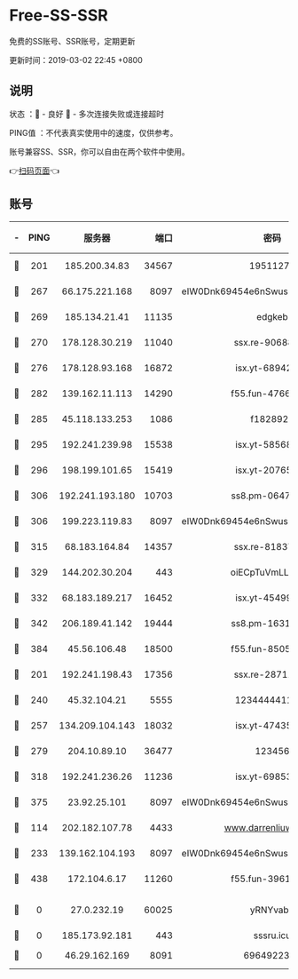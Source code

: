 # Free-SS-SSR

免费的SS账号、SSR账号，定期更新

更新时间：2019-03-02 22:45 +0800

## 说明

状态     ：🙂 - 良好 🙁 - 多次连接失败或连接超时

PING值   ：不代表真实使用中的速度，仅供参考。

账号兼容SS、SSR，你可以自由在两个软件中使用。

👉[扫码页面](https://liesauer.github.io/free-ss-ssr.github.io/)👈

## 账号

|-|PING|服务器|端口|密码|加密方式|区域|
|:----:|:----:|:-----:|-----:|:----:|:----:|:----:|
|🙂|201|185.200.34.83|34567|19511276|aes-256-cfb|US|
|🙂|267|66.175.221.168|8097|eIW0Dnk69454e6nSwuspv9DmS201tQ0D|aes-256-cfb|US|
|🙂|269|185.134.21.41|11135|edgkeb|aes-256-cfb|GB|
|🙂|270|178.128.30.219|11040|ssx.re-90688619|aes-256-cfb|SG|
|🙂|276|178.128.93.168|16872|isx.yt-68942633|aes-256-cfb|SG|
|🙂|282|139.162.11.113|14290|f55.fun-47666112|aes-256-cfb|SG|
|🙂|285|45.118.133.253|1086|f1828920|aes-256-cfb|SG|
|🙂|295|192.241.239.98|15538|isx.yt-58568781|aes-256-cfb|US|
|🙂|296|198.199.101.65|15419|isx.yt-20765737|aes-256-cfb|US|
|🙂|306|192.241.193.180|10703|ss8.pm-06476648|aes-256-cfb|US|
|🙂|306|199.223.119.83|8097|eIW0Dnk69454e6nSwuspv9DmS201tQ0D|aes-256-cfb|US|
|🙂|315|68.183.164.84|14357|ssx.re-81837624|aes-256-cfb|US|
|🙂|329|144.202.30.204|443|oiECpTuVmLLxk4Ts|aes-256-cfb|US|
|🙂|332|68.183.189.217|16452|isx.yt-45499514|aes-256-cfb|SG|
|🙂|342|206.189.41.142|19444|ss8.pm-16317279|aes-256-cfb|SG|
|🙂|384|45.56.106.48|18500|f55.fun-85055733|aes-256-cfb|US|
|🙂|201|192.241.198.43|17356|ssx.re-28711646|aes-256-cfb|US|
|🙂|240|45.32.104.21|5555|1234444411111|aes-256-cfb|SG|
|🙂|257|134.209.104.143|18032|isx.yt-47435450|aes-256-cfb|SG|
|🙂|279|204.10.89.10|36477|123456|aes-256-cfb|US|
|🙂|318|192.241.236.26|11236|isx.yt-69853329|aes-256-cfb|US|
|🙂|375|23.92.25.101|8097|eIW0Dnk69454e6nSwuspv9DmS201tQ0D|aes-256-cfb|US|
|🙁|114|202.182.107.78|4433|www.darrenliuwei.com|aes-256-cfb|JP|
|🙁|233|139.162.104.193|8097|eIW0Dnk69454e6nSwuspv9DmS201tQ0D|aes-256-cfb|JP|
|🙁|438|172.104.6.17|11260|f55.fun-39616774|aes-256-cfb|US|
|🙁|0|27.0.232.19|60025|yRNYvabB|xchacha20-ietf-poly1305|HK|
|🙁|0|185.173.92.181|443|sssru.icu|rc4-md5|RU|
|🙁|0|46.29.162.169|8091|6964922356|aes-256-cfb|RU|

